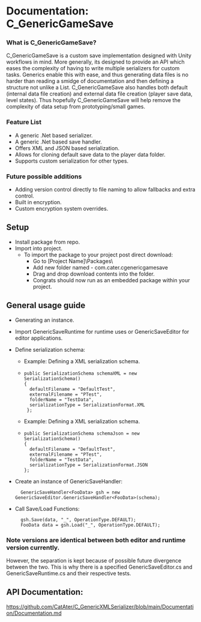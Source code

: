 # Documentation: C_GenericGameSave

### What is C_GenericGameSave? 
C_GenericGameSave is a custom save implementation designed with Unity workflows in mind. 
More generally, its designed to provide an API which eases the complexity of having to write multiple serializers for custom tasks. 
Generics enable this with ease, and thus generating data files is no harder than reading a smidge of documentation and then defining a structure not unlike a List.
C_GenericGameSave also handles both default (internal data file creation) and external data file creation (player save data, level states). 
Thus hopefully C_GenericGameSave will help remove the complexity of data setup from prototyping/small games. 

### Feature List
- A generic .Net based serializer. 
- A generic .Net based save handler.
- Offers XML and JSON based serialization. 
- Allows for cloning default save data to the player data folder.
- Supports custom serialization for other types. 

### Future possible additions
- Adding version control directly to file naming to allow fallbacks and extra control. 
- Built in encryption. 
- Custom encryption system overrides. 

## Setup
- Install package from repo. 
- Import into project. 
    - To import the package to your project post direct download:
        - Go to [Project Name]\Packages\
        - Add new folder named - com.cater.cgenericgamesave
        - Drag and drop download contents into the folder. 
        - Congrats should now run as an embedded package within your project. 

## General usage guide
- Generating an instance. 
- Import GenericSaveRuntime for runtime uses or GenericSaveEditor for editor applications.
- Define serialization schema: 
    - Example: Defining a XML serialization schema.
        
    -     public SerializationSchema schemaXML = new SerializationSchema()
          {
            defaultFilename = "DefaultTest",
            externalFilename = "PTest",
            folderName = "TestData",
            serializationType = SerializationFormat.XML
           };
    
    - Example: Defining a XML serialization schema.
        
    -     public SerializationSchema schemaJson = new SerializationSchema()
          {
            defaultFilename = "DefaultTest",
            externalFilename = "PTest",
            folderName = "TestData",
            serializationType = SerializationFormat.JSON
          };


- Create an instance of GenericSaveHandler: 
  
        GenericSaveHandler<FooData> gsh = new GenericSaveEditor.GenericSaveHandler<FooData>(schema);

- Call Save/Load Functions:

        gsh.Save(data, "_", OperationType.DEFAULT);
        FooData data = gsh.Load("_", OperationType.DEFAULT);


### Note versions are identical between both editor and runtime version currently. 
However, the separation is kept because of possible future divergence between the two. 
This is why there is a specified GenericSaveEditor.cs and GenericSaveRuntime.cs and their respective tests. 

## API Documentation:
https://github.com/CatAter/C_GenericXMLSerializer/blob/main/Documentation/Documentation.md 